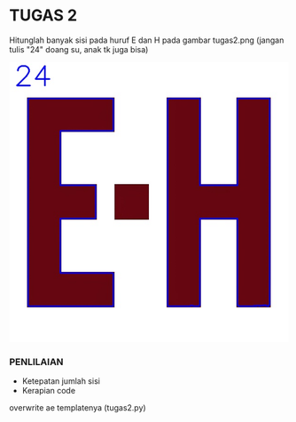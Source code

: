 # TUGAS 2
Hitunglah banyak sisi pada huruf E dan H pada gambar tugas2.png (jangan tulis "24" doang su, anak tk juga bisa)

![](done.jpg)

### PENLILAIAN
- Ketepatan jumlah sisi
- Kerapian code

overwrite ae templatenya (tugas2.py)